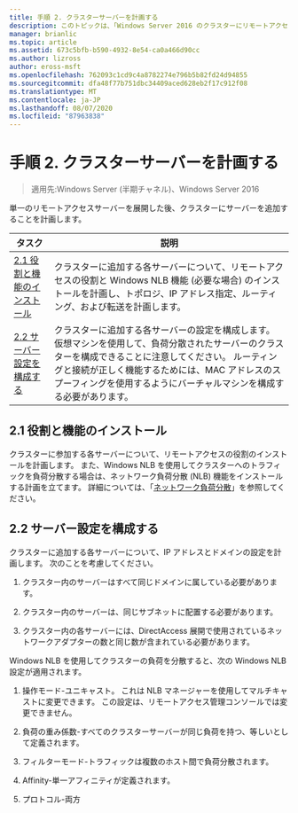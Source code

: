 ```yaml
---
title: 手順 2. クラスターサーバーを計画する
description: このトピックは、「Windows Server 2016 のクラスターにリモートアクセスを展開する」の一部です。
manager: brianlic
ms.topic: article
ms.assetid: 673c5bfb-b590-4932-8e54-ca0a466d90cc
ms.author: lizross
author: eross-msft
ms.openlocfilehash: 762093c1cd9c4a8782274e796b5b82fd24d94855
ms.sourcegitcommit: dfa48f77b751dbc34409aced628eb2f17c912f08
ms.translationtype: MT
ms.contentlocale: ja-JP
ms.lasthandoff: 08/07/2020
ms.locfileid: "87963838"
---
```

# <a name="step-2-plan-cluster-servers"></a>手順 2. クラスターサーバーを計画する

>適用先:Windows Server (半期チャネル)、Windows Server 2016

単一のリモートアクセスサーバーを展開した後、クラスターにサーバーを追加することを計画します。

|タスク|説明|
|----|--------|
|[2.1 役割と機能のインストール](#BKMK_Install)|クラスターに追加する各サーバーについて、リモートアクセスの役割と Windows NLB 機能 (必要な場合) のインストールを計画し、トポロジ、IP アドレス指定、ルーティング、および転送を計画します。|
|[2.2 サーバー設定を構成する](#BKMK_Config)|クラスターに追加する各サーバーの設定を構成します。 仮想マシンを使用して、負荷分散されたサーバーのクラスターを構成できることに注意してください。 ルーティングと接続が正しく機能するためには、MAC アドレスのスプーフィングを使用するようにバーチャルマシンを構成する必要があります。|

## <a name="21-installing-roles-and-features"></a><a name="BKMK_Install"></a>2.1 役割と機能のインストール
クラスターに参加する各サーバーについて、リモートアクセスの役割のインストールを計画します。 また、Windows NLB を使用してクラスターへのトラフィックを負荷分散する場合は、ネットワーク負荷分散 (NLB) 機能をインストールする計画を立てます。 詳細については、「[ネットワーク負荷分散](../../../../../networking/technologies/network-load-balancing.md)」を参照してください。

## <a name="22-configure-server-settings"></a><a name="BKMK_Config"></a>2.2 サーバー設定を構成する
クラスターに追加する各サーバーについて、IP アドレスとドメインの設定を計画します。 次のことを考慮してください。

1.  クラスター内のサーバーはすべて同じドメインに属している必要があります。

2.  クラスター内のサーバーは、同じサブネットに配置する必要があります。

3.  クラスター内の各サーバーには、DirectAccess 展開で使用されているネットワークアダプターの数と同じ数が含まれている必要があります。

Windows NLB を使用してクラスターの負荷を分散すると、次の Windows NLB 設定が適用されます。

1.  操作モード-ユニキャスト。 これは NLB マネージャーを使用してマルチキャストに変更できます。 この設定は、リモートアクセス管理コンソールでは変更できません。

2.  負荷の重み係数-すべてのクラスターサーバーが同じ負荷を持つ、等しいとして定義されます。

3.  フィルターモード-トラフィックは複数のホスト間で負荷分散されます。

4.  Affinity-単一アフィニティが定義されます。

5.  プロトコル-両方
